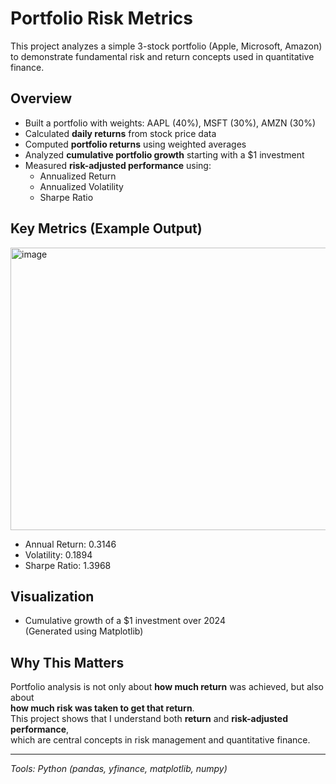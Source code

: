 # Portfolio Risk Metrics

This project analyzes a simple 3-stock portfolio (Apple, Microsoft, Amazon) to demonstrate
fundamental risk and return concepts used in quantitative finance.

## Overview
- Built a portfolio with weights: AAPL (40%), MSFT (30%), AMZN (30%)
- Calculated **daily returns** from stock price data
- Computed **portfolio returns** using weighted averages
- Analyzed **cumulative portfolio growth** starting with a $1 investment
- Measured **risk-adjusted performance** using:
  - Annualized Return
  - Annualized Volatility
  - Sharpe Ratio

## Key Metrics (Example Output)
<img width="846" height="452" alt="image" src="https://github.com/user-attachments/assets/a8f15a0a-77d7-4fba-8eae-0df9f50090a2" />

- Annual Return:  0.3146
- Volatility:  0.1894
- Sharpe Ratio:  1.3968

## Visualization
- Cumulative growth of a $1 investment over 2024  
  (Generated using Matplotlib)

## Why This Matters
Portfolio analysis is not only about **how much return** was achieved, but also about  
**how much risk was taken to get that return**.  
This project shows that I understand both **return** and **risk-adjusted performance**,  
which are central concepts in risk management and quantitative finance.

---
*Tools: Python (pandas, yfinance, matplotlib, numpy)*
